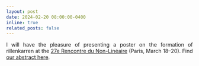 ```yaml
---
layout: post
date: 2024-02-20 08:00:00-0400
inline: true
related_posts: false
---
```


<div style="text-align: justify">I will have the pleasure of presenting a poster on the formation of rillenkarren at the <a href='http://nonlineaire.univ-lille1.fr/SNL/'>27e Rencontre du Non-Linéaire</a> (Paris, March 18–20). Find <a href='http://nonlineaire.univ-lille1.fr/SNL/media/2024/resumes/djmbv/djambov_simeon.pdf'>our abstract here</a>.</div>
